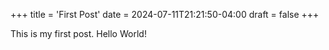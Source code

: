 +++
title = 'First Post'
date = 2024-07-11T21:21:50-04:00
draft = false
+++

This is my first post. Hello World!
